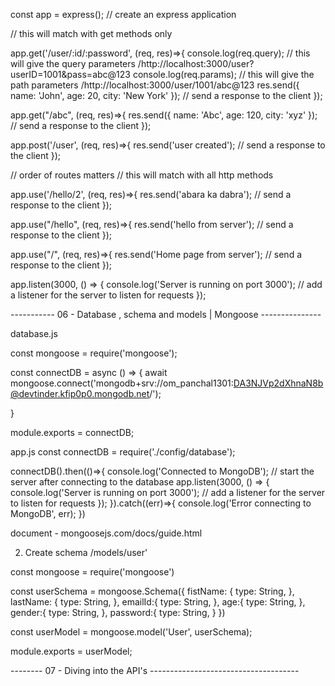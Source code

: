 const app = express(); // create an express application


// this will match with get methods only


app.get('/user/:id/:password', (req, res)=>{
    console.log(req.query); // this will give the query parameters /http://localhost:3000/user?userID=1001&pass=abc@123
    console.log(req.params); // this will give the path parameters /http://localhost:3000/user/1001/abc@123
    res.send({
        name: 'John',
        age: 20,
        city: 'New York'
    }); // send a response to the client
});


app.get("/abc", (req, res)=>{
    res.send({
        name: 'Abc',
        age: 120,
        city: 'xyz'
    }); // send a response to the client
});


app.post('/user', (req, res)=>{
    res.send('user created'); // send a response to the client
});


// order of routes matters
// this will match with all http methods

app.use('/hello/2', (req, res)=>{
    res.send('abara ka dabra'); // send a response to the client
});

app.use("/hello", (req, res)=>{
    res.send('hello from server'); // send a response to the client
});

app.use("/", (req, res)=>{
    res.send('Home page from server'); // send a response to the client
});




app.listen(3000, () => {
    console.log('Server is running on port 3000');
    // add a listener for the server to listen for requests
});


----------- 06 - Database , schema and models | Mongoose  ---------------

database.js

const mongoose = require('mongoose');


const connectDB = async () => {
   await mongoose.connect('mongodb+srv://om_panchal1301:DA3NJVp2dXhnaN8b@devtinder.kfip0p0.mongodb.net/');
  
}

module.exports = connectDB;

app.js 
const connectDB = require('./config/database');

connectDB().then(()=>{
    console.log('Connected to MongoDB');
    // start the server after connecting to the database
    app.listen(3000, () => {
        console.log('Server is running on port 3000');
        // add a listener for the server to listen for requests
    });
}).catch((err)=>{
    console.log('Error connecting to MongoDB', err);
})


document - mongoosejs.com/docs/guide.html

2) Create schema  /models/user'

const mongoose = require('mongoose')

const userSchema = mongoose.Schema({
    fistName: {
        type: String,
    },
    lastName: {
        type: String,
    },
    emailId:{
        type: String,
    },
    age:{
        type: String,
    },
    gender:{
        type: String,
    },
    password:{
        type: String,
    }
})



const userModel = mongoose.model('User', userSchema);

module.exports = userModel;


-------- 07 - Diving into the API's -------------------------------------

 